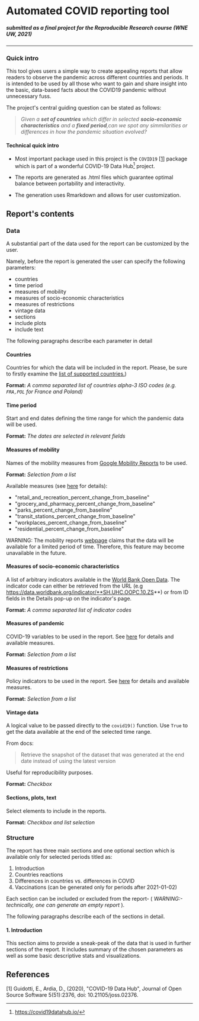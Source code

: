 # Automated COVID reporting tool

##### submitted as a final project for the Reproducible Research course (WNE UW, 2021) 

---
### Quick intro
This tool gives users a simple way to create appealing reports that allow readers to observe the pandemic across different countries and periods. It is intended to be used by all those who want to gain and share insight into the basic, data-based facts about the COVID19 pandemic without unnecessary fuss.

The project's central guiding question can be stated as follows:

> *Given a **set of countries** which differ in selected **socio-economic characteristics** and a **fixed period**,can we spot any simmilarities or differences in how the pandemic situation evolved?*

#### Technical quick intro 

- Most important package used in this project is the ```COVID19``` [[1]](#1) package which is part of a wonderful COVID-19 Data Hub[^1] project.

- The reports are generated as .html files which guarantee optimal balance between portability and interactivity.

- The generation uses Rmarkdown and allows for user customization.

## Report's contents

### Data

A substantial part of the data used for the report can be customized by the user.

Namely, before the report is generated the user can specify the following parameters:

 - countries 
 - time period
 - measures of mobility
 - measures of socio-economic characteristics
 - measures of restrictions
 - vintage data
 - sections
 - include plots
 - include text
 
The following paragraphs describe each parameter in detail

#### Countries

Countries for which the data will be included in the report.
Please, be sure to firstly examine the [ list of supported countries.](https://covid19datahub.io/))

**Format:** *A comma separated list of countries alpha-3 ISO codes (e.g. ```FRA,POL``` for France and Poland)* 


#### Time period

Start and end dates defining the time range for which the pandemic data will be used.

**Format:** *The dates are selected in relevant fields* 

#### Measures of mobility 

Names of the mobility measures from [Google Mobility Reports](https://www.google.com/covid19/mobility/) to be used.

**Format:** *Selection from a list*

Available measures (see [here](https://www.google.com/covid19/mobility/) for details):

 - "retail_and_recreation_percent_change_from_baseline"
 - "grocery_and_pharmacy_percent_change_from_baseline" 
 - "parks_percent_change_from_baseline"                
 - "transit_stations_percent_change_from_baseline"     
 - "workplaces_percent_change_from_baseline"           
 - "residential_percent_change_from_baseline" 
 

WARNING: The mobility reports [webpage](https://www.google.com/covid19/mobility/) claims that the data will be available for a limited period of time. Therefore, this feature may become unavailable in the future. 

#### Measures of socio-economic characteristics
 
 A list of arbitrary indicators available in the [World Bank Open Data](https://data.worldbank.org/). The indicator code can either be retrieved from the URL (e.g https://data.worldbank.org/indicator/**SH.UHC.OOPC.10.ZS**) or from ID fields in the Details pop-up on the indicator's page.
 
**Format:** *A comma separated list of indicator codes*

#### Measures of pandemic

COVID-19 variables to be used in the report. See [here](https://covid19datahub.io/articles/doc/data.html#covid-19-variables) for details and available measures.

**Format:** *Selection from a list*

#### Measures of restrictions 

Policy indicators to be used in the report. See [here](https://covid19datahub.io/articles/doc/data.html#policy-measures) for details and available measures.

**Format:** *Selection from a list*

#### Vintage data

A logical value to be passed directly to the ```covid19()``` function. Use ```True``` to get the data available at the end of the selected time range.

From docs: 

> Retrieve the snapshot of the dataset that was generated at the end date instead of using the latest version

Useful for reproducibility purposes.

**Format:** *Checkbox*

#### Sections, plots, text

Select elements to include in the reports.

**Format:** *Checkbox and list selection*

### Structure 

The report has three main sections and one optional section which is available only for selected periods titled as:

1. Introduction
2. Countries reactions
3. Differences in countries vs. differences in COVID
4. Vaccinations (can be generated only for periods after 2021-01-02)

Each section can be included or excluded from the report- ( *WARNING:-
technically, one can generate an empty report* ). 

The following paragraphs describe each of the sections in detail.

#### 1. Introduction

This section aims to provide a sneak-peak of the data that is used in further sections
of the report. It includes summary of the chosen parameters as well as some basic
descriptive stats and visualizations.


[^1]: https://covid19datahub.io/

## References
<a id="1">[1]</a> 
Guidotti, E., Ardia, D., (2020), "COVID-19 Data Hub", 
Journal of Open Source Software 5(51):2376, 
doi: 10.21105/joss.02376.
